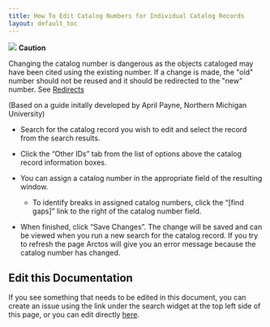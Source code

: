 ```yaml
---
title: How To Edit Catalog Numbers for Individual Catalog Records
layout: default_toc
---
```


![](https://raw.githubusercontent.com/ArctosDB/documentation-wiki/gh-pages/tutorial_images/Bear%20Caution.jpg) **Caution**

Changing the catalog number is dangerous as the objects cataloged may have been cited using the existing number. If a change is made, the "old" number should not be reused and it should be redirected to the "new" number. See [Redirects](https://handbook.arctosdb.org/documentation/redirect.html)

(Based on a guide initally developed by April Payne, Northern Michigan University)

* Search for the catalog record you wish to edit and select the record from the search results.

* Click the “Other IDs” tab from the list of options above the catalog record information boxes.

* You can assign a catalog number in the appropriate field of the resulting window.

   * To identify breaks in assigned catalog numbers, click the “[find gaps]” link to the right of the catalog number field.

* When finished, click “Save Changes”. The change will be saved and can be viewed when you run a new search for the catalog record. If you try to refresh the page Arctos will give you an error message because the catalog number has changed.

## Edit this Documentation

If you see something that needs to be edited in this document, you can create an issue using the link under the search widget at the top left side of this page, or you can edit directly <a href="https://github.com/ArctosDB/documentation-wiki/edit/gh-pages/_how_to/How-to-Edit-Catalog-Numbers-for-Individual-Specimens.markdown" target="_blank">here</a>.

